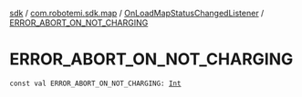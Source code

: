 [sdk](../../index.md) / [com.robotemi.sdk.map](../index.md) / [OnLoadMapStatusChangedListener](index.md) / [ERROR_ABORT_ON_NOT_CHARGING](./-e-r-r-o-r_-a-b-o-r-t_-o-n_-n-o-t_-c-h-a-r-g-i-n-g.md)

# ERROR_ABORT_ON_NOT_CHARGING

`const val ERROR_ABORT_ON_NOT_CHARGING: `[`Int`](https://kotlinlang.org/api/latest/jvm/stdlib/kotlin/-int/index.html)